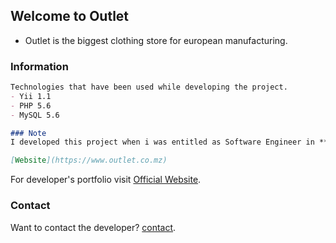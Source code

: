 ## Welcome to Outlet

- Outlet is the biggest clothing store for european manufacturing.

### Information

```markdown
Technologies that have been used while developing the project.
- Yii 1.1
- PHP 5.6
- MySQL 5.6

### Note
I developed this project when i was entitled as Software Engineer in **Teraception**.

[Website](https://www.outlet.co.mz)
```

For developer's portfolio visit [Official Website](https://noumanwaheed.com).

### Contact

Want to contact the developer? [contact](https://noumanwaheed.com).
